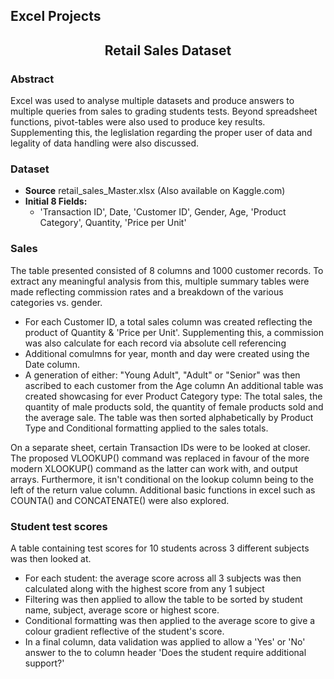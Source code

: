 ## Excel Projects 
<!-- Microsoft -->
<h2><p align="center">Retail Sales Dataset</p></h2>

### Abstract
Excel was used to analyse multiple datasets and produce answers to multiple queries from sales to grading students tests. Beyond spreadsheet functions, pivot-tables were also used to produce key results. Supplementing this, the leglislation regarding the proper user of data and legality of data handling were also discussed.


### Dataset
- **Source** retail_sales_Master.xlsx (Also available on Kaggle.com)
- **Initial 8 Fields:**
    - 'Transaction ID', Date, 'Customer ID', Gender, Age, 'Product Category', Quantity, 'Price per Unit'
 
### Sales
The table presented consisted of 8 columns and 1000 customer records. To extract any meaningful analysis from this, multiple summary tables were made reflecting commission rates and a breakdown of the various categories vs. gender.
- For each Customer ID, a total sales column was created reflecting the product of Quantity & 'Price per Unit'. Supplementing this, a commission was also calculate for each record via absolute cell referencing
- Additional comulmns for year, month and day were created using the Date column.
- A generation of either: "Young Adult", "Adult" or "Senior" was then ascribed to each customer from the Age column
An additional table was created showcasing for ever Product Category type: The total sales, the quantity of male products sold, the quantity of female products sold and the average sale. The table was then sorted alphabetically by Product Type and Conditional formatting applied to the sales totals.

On a separate sheet, certain Transaction IDs were to be looked at closer. The proposed VLOOKUP() command was replaced in favour of the more modern XLOOKUP() command as the latter can work with, and output arrays. Furthermore, it isn't conditional on the lookup column being to the left of the return value column. Additional basic functions in excel such as COUNTA() and CONCATENATE() were also explored.

### Student test scores
A table containing test scores for 10 students across 3 different subjects was then looked at.
- For each student: the average score across all 3 subjects was then calculated along with the highest score from any 1 subject
- Filtering was then applied to allow the table to be sorted by student name, subject, average score or highest score.
- Conditional formatting was then applied to the average score to give a colour gradient reflective of the student's score.
- In a final column, data validation was applied to allow a 'Yes' or 'No' answer to the to column header 'Does the student require additional support?'







<!--!
[mySQL](assets/google_site_Tableau_carousel_slide08.png)
![mySQL](assets/google_site_Tableau_carousel_slide09.png)(https://www.apple.com/uk/)
![mySQL](assets/google_site_Tableau_carousel_slide10.png)(https://www.apple.com/uk/)
![mySQL](assets/google_site_Tableau_carousel_slide11.png)(https://www.apple.com/uk/)
![mySQL](assets/google_site_Tableau_carousel_slide12_Tableau_desktop_fullscreen.png)(https://www.apple.com/uk/)
-->
     

